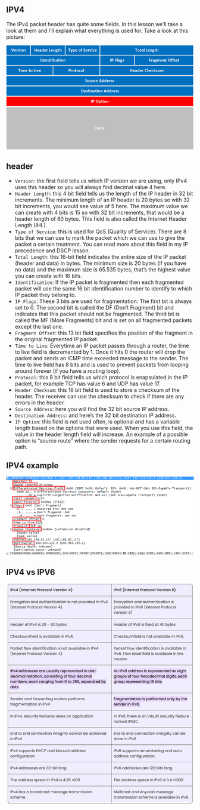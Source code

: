 ## IPV4
The IPv4 packet header has quite some fields. In this lesson we’ll take a look at them and I’ll explain what everything is used for. Take a look at this picture:

![](image/IPV4_header.png)
## header
- `Version`: the first field tells us which IP version we are using, only IPv4 uses this header so you will always find decimal value 4 here.
- `Header Length`: this 4 bit field tells us the length of the IP header in 32 bit increments. The minimum length of an IP header is 20 bytes so with 32 bit increments, you would see value of 5 here. The maximum value we can create with 4 bits is 15 so with 32 bit increments, that would be a header length of 60 bytes. This field is also called the Internet Header Length (IHL).
- `Type of Service`: this is used for QoS (Quality of Service). There are 8 bits that we can use to mark the packet which we can use to give the packet a certain treatment. You can read more about this field in my IP precedence and DSCP lesson.
- `Total Length`: this 16-bit field indicates the entire size of the IP packet (header and data) in bytes. The minimum size is 20 bytes (if you have no data) and the maximum size is 65.535 bytes, that’s the highest value you can create with 16 bits.
- `Identification`: If the IP packet is fragmented then each fragmented packet will use the same 16 bit identification number to identify to which IP packet they belong to.
- `IP Flags`: These 3 bits are used for fragmentation:
The first bit is always set to 0.
The second bit is called the DF (Don’t Fragment) bit and indicates that this packet should not be fragmented.
The third bit is called the MF (More Fragments) bit and is set on all fragmented packets except the last one.
- `Fragment Offset`: this 13 bit field specifies the position of the fragment in the original fragmented IP packet.
- `Time to Live`: Everytime an IP packet passes through a router, the time to live field is decremented by 1. Once it hits 0 the router will drop the packet and sends an ICMP time exceeded message to the sender. The time to live field has 8 bits and is used to prevent packets from looping around forever (if you have a routing loop).
- `Protocol`: this 8 bit field tells us which protocol is enapsulated in the IP packet, for example TCP has value 6 and UDP has value 17.
- `Header Checksum`: this 16 bit field is used to store a checksum of the header. The receiver can use the checksum to check if there are any errors in the header.
- `Source Address`: here you will find the 32 bit source IP address.
- `Destination Address`: and here’s the 32 bit destination IP address.
- `IP Option`: this field is not used often, is optional and has a variable length based on the options that were used. When you use this field, the value in the header length field will increase. An example of a possible option is “source route” where the sender requests for a certain routing path.

## IPV4 example
![](image/ipv4_frame.png)

## IPV4 vs IPV6
![](image/IPV4_IPV6_diff.png)